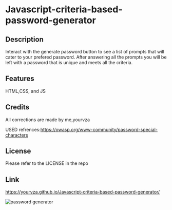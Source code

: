 # Javascript-criteria-based-password-generator

## Description
Interact with the generate password button to see a list of prompts that will cater to your prefered password. After answering all the prompts you will be left with a password that is unique and meets all the criteria.



## Features
HTML,CSS, and JS 


## Credits

All corrections are made by me,yourvza

USED refrences:https://owasp.org/www-community/password-special-characters

## License

Please refer to the LICENSE in the repo

## Link
 https://yourvza.github.io/Javascript-criteria-based-password-generator/


![password generator](https://github.com/yourvza/Javascript-criteria-based-password-generator/assets/155742735/1d2384d0-830e-4f12-8192-abf05c55c4b6)
